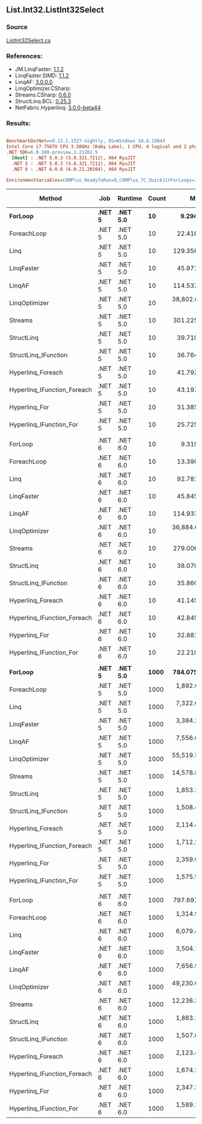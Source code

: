 ﻿## List.Int32.ListInt32Select

### Source
[ListInt32Select.cs](../LinqBenchmarks/List/Int32/ListInt32Select.cs)

### References:
- JM.LinqFaster: [1.1.2](https://www.nuget.org/packages/JM.LinqFaster/1.1.2)
- LinqFaster.SIMD: [1.1.2](https://www.nuget.org/packages/LinqFaster.SIMD/1.0.3)
- LinqAF: [3.0.0.0](https://www.nuget.org/packages/LinqAF/3.0.0.0)
- LinqOptimizer.CSharp: [](https://www.nuget.org/packages/LinqOptimizer.CSharp/)
- Streams.CSharp: [0.6.0](https://www.nuget.org/packages/Streams.CSharp/0.6.0)
- StructLinq.BCL: [0.25.3](https://www.nuget.org/packages/StructLinq.BCL/0.25.3)
- NetFabric.Hyperlinq: [3.0.0-beta44](https://www.nuget.org/packages/NetFabric.Hyperlinq/3.0.0-beta44)

### Results:
``` ini

BenchmarkDotNet=v0.12.1.1527-nightly, OS=Windows 10.0.19043
Intel Core i7-7567U CPU 3.50GHz (Kaby Lake), 1 CPU, 4 logical and 2 physical cores
.NET SDK=6.0.100-preview.3.21202.5
  [Host] : .NET 5.0.3 (5.0.321.7212), X64 RyuJIT
  .NET 5 : .NET 5.0.3 (5.0.321.7212), X64 RyuJIT
  .NET 6 : .NET 6.0.0 (6.0.21.20104), X64 RyuJIT

EnvironmentVariables=COMPlus_ReadyToRun=0,COMPlus_TC_QuickJitForLoops=1,COMPlus_TieredPGO=1  

```
|                      Method |    Job |  Runtime | Count |          Mean |         Error |        StdDev |    Ratio | RatioSD |   Gen 0 | Gen 1 | Gen 2 | Allocated |
|---------------------------- |------- |--------- |------ |--------------:|--------------:|--------------:|---------:|--------:|--------:|------:|------:|----------:|
|                     **ForLoop** | **.NET 5** | **.NET 5.0** |    **10** |      **9.294 ns** |     **0.0329 ns** |     **0.0292 ns** |     **1.00** |    **0.00** |       **-** |     **-** |     **-** |         **-** |
|                 ForeachLoop | .NET 5 | .NET 5.0 |    10 |     22.416 ns |     0.0887 ns |     0.0786 ns |     2.41 |    0.01 |       - |     - |     - |         - |
|                        Linq | .NET 5 | .NET 5.0 |    10 |    129.356 ns |     0.5655 ns |     0.5290 ns |    13.92 |    0.06 |  0.0343 |     - |     - |      72 B |
|                  LinqFaster | .NET 5 | .NET 5.0 |    10 |     45.971 ns |     0.4129 ns |     0.3862 ns |     4.95 |    0.05 |  0.0459 |     - |     - |      96 B |
|                      LinqAF | .NET 5 | .NET 5.0 |    10 |    114.537 ns |     0.4872 ns |     0.4557 ns |    12.33 |    0.04 |       - |     - |     - |         - |
|               LinqOptimizer | .NET 5 | .NET 5.0 |    10 | 38,802.626 ns |   130.5615 ns |   109.0248 ns | 4,174.29 |   18.14 | 13.3667 |     - |     - |  28,295 B |
|                     Streams | .NET 5 | .NET 5.0 |    10 |    301.225 ns |     2.3471 ns |     2.1954 ns |    32.41 |    0.31 |  0.2904 |     - |     - |     608 B |
|                  StructLinq | .NET 5 | .NET 5.0 |    10 |     39.710 ns |     0.6672 ns |     0.5914 ns |     4.27 |    0.07 |  0.0153 |     - |     - |      32 B |
|        StructLinq_IFunction | .NET 5 | .NET 5.0 |    10 |     36.764 ns |     0.2442 ns |     0.2164 ns |     3.96 |    0.03 |       - |     - |     - |         - |
|           Hyperlinq_Foreach | .NET 5 | .NET 5.0 |    10 |     41.792 ns |     0.4584 ns |     0.3828 ns |     4.50 |    0.05 |       - |     - |     - |         - |
| Hyperlinq_IFunction_Foreach | .NET 5 | .NET 5.0 |    10 |     43.197 ns |     0.2332 ns |     0.2181 ns |     4.64 |    0.02 |       - |     - |     - |         - |
|               Hyperlinq_For | .NET 5 | .NET 5.0 |    10 |     31.385 ns |     0.6894 ns |     1.4840 ns |     3.57 |    0.12 |       - |     - |     - |         - |
|     Hyperlinq_IFunction_For | .NET 5 | .NET 5.0 |    10 |     25.725 ns |     0.3269 ns |     0.3057 ns |     2.77 |    0.03 |       - |     - |     - |         - |
|                             |        |          |       |               |               |               |          |         |         |       |       |           |
|                     ForLoop | .NET 6 | .NET 6.0 |    10 |      9.319 ns |     0.1660 ns |     0.1553 ns |     1.00 |    0.00 |       - |     - |     - |         - |
|                 ForeachLoop | .NET 6 | .NET 6.0 |    10 |     13.390 ns |     0.2491 ns |     0.2330 ns |     1.44 |    0.04 |       - |     - |     - |         - |
|                        Linq | .NET 6 | .NET 6.0 |    10 |     92.781 ns |     1.2730 ns |     1.0630 ns |     9.97 |    0.24 |  0.0343 |     - |     - |      72 B |
|                  LinqFaster | .NET 6 | .NET 6.0 |    10 |     45.845 ns |     0.9285 ns |     1.0320 ns |     4.94 |    0.15 |  0.0459 |     - |     - |      96 B |
|                      LinqAF | .NET 6 | .NET 6.0 |    10 |    114.933 ns |     2.2072 ns |     2.1678 ns |    12.34 |    0.28 |       - |     - |     - |         - |
|               LinqOptimizer | .NET 6 | .NET 6.0 |    10 | 36,884.652 ns |   648.9733 ns |   575.2979 ns | 3,963.96 |   79.78 | 13.3057 |     - |     - |  27,855 B |
|                     Streams | .NET 6 | .NET 6.0 |    10 |    279.006 ns |     4.7892 ns |     4.2455 ns |    29.99 |    0.73 |  0.2904 |     - |     - |     608 B |
|                  StructLinq | .NET 6 | .NET 6.0 |    10 |     38.070 ns |     0.1385 ns |     0.1228 ns |     4.09 |    0.07 |  0.0153 |     - |     - |      32 B |
|        StructLinq_IFunction | .NET 6 | .NET 6.0 |    10 |     35.860 ns |     0.1691 ns |     0.1582 ns |     3.85 |    0.07 |       - |     - |     - |         - |
|           Hyperlinq_Foreach | .NET 6 | .NET 6.0 |    10 |     41.145 ns |     0.2341 ns |     0.1828 ns |     4.42 |    0.08 |       - |     - |     - |         - |
| Hyperlinq_IFunction_Foreach | .NET 6 | .NET 6.0 |    10 |     42.845 ns |     0.0910 ns |     0.0851 ns |     4.60 |    0.08 |       - |     - |     - |         - |
|               Hyperlinq_For | .NET 6 | .NET 6.0 |    10 |     32.881 ns |     0.1477 ns |     0.1382 ns |     3.53 |    0.06 |       - |     - |     - |         - |
|     Hyperlinq_IFunction_For | .NET 6 | .NET 6.0 |    10 |     22.210 ns |     0.1264 ns |     0.2496 ns |     2.38 |    0.04 |       - |     - |     - |         - |
|                             |        |          |       |               |               |               |          |         |         |       |       |           |
|                     **ForLoop** | **.NET 5** | **.NET 5.0** |  **1000** |    **784.075 ns** |     **2.1787 ns** |     **1.9314 ns** |     **1.00** |    **0.00** |       **-** |     **-** |     **-** |         **-** |
|                 ForeachLoop | .NET 5 | .NET 5.0 |  1000 |  1,892.692 ns |    13.8477 ns |    12.2756 ns |     2.41 |    0.02 |       - |     - |     - |         - |
|                        Linq | .NET 5 | .NET 5.0 |  1000 |  7,322.685 ns |    28.7553 ns |    25.4908 ns |     9.34 |    0.04 |  0.0305 |     - |     - |      72 B |
|                  LinqFaster | .NET 5 | .NET 5.0 |  1000 |  3,384.255 ns |    12.5621 ns |    11.7506 ns |     4.32 |    0.02 |  1.9379 |     - |     - |   4,056 B |
|                      LinqAF | .NET 5 | .NET 5.0 |  1000 |  7,556.658 ns |    18.3041 ns |    17.1217 ns |     9.64 |    0.03 |       - |     - |     - |         - |
|               LinqOptimizer | .NET 5 | .NET 5.0 |  1000 | 55,519.523 ns | 1,038.6142 ns |   971.5203 ns |    70.78 |    1.24 | 15.3809 |     - |     - |  32,257 B |
|                     Streams | .NET 5 | .NET 5.0 |  1000 | 14,578.816 ns |   272.2272 ns |   227.3220 ns |    18.59 |    0.30 |  0.2747 |     - |     - |     608 B |
|                  StructLinq | .NET 5 | .NET 5.0 |  1000 |  1,853.245 ns |    13.8148 ns |    11.5360 ns |     2.36 |    0.02 |  0.0153 |     - |     - |      32 B |
|        StructLinq_IFunction | .NET 5 | .NET 5.0 |  1000 |  1,508.418 ns |     2.8768 ns |     2.6910 ns |     1.92 |    0.00 |       - |     - |     - |         - |
|           Hyperlinq_Foreach | .NET 5 | .NET 5.0 |  1000 |  2,114.433 ns |    22.6251 ns |    17.6642 ns |     2.70 |    0.02 |       - |     - |     - |         - |
| Hyperlinq_IFunction_Foreach | .NET 5 | .NET 5.0 |  1000 |  1,712.286 ns |    32.8742 ns |    39.1344 ns |     2.16 |    0.04 |       - |     - |     - |         - |
|               Hyperlinq_For | .NET 5 | .NET 5.0 |  1000 |  2,359.020 ns |    46.3803 ns |    74.8956 ns |     3.06 |    0.09 |       - |     - |     - |         - |
|     Hyperlinq_IFunction_For | .NET 5 | .NET 5.0 |  1000 |  1,575.591 ns |    24.1176 ns |    21.3796 ns |     2.01 |    0.03 |       - |     - |     - |         - |
|                             |        |          |       |               |               |               |          |         |         |       |       |           |
|                     ForLoop | .NET 6 | .NET 6.0 |  1000 |    797.697 ns |    13.2702 ns |    19.4512 ns |     1.00 |    0.00 |       - |     - |     - |         - |
|                 ForeachLoop | .NET 6 | .NET 6.0 |  1000 |  1,314.934 ns |    23.8385 ns |    22.2985 ns |     1.64 |    0.05 |       - |     - |     - |         - |
|                        Linq | .NET 6 | .NET 6.0 |  1000 |  6,079.487 ns |   102.1245 ns |    95.5274 ns |     7.60 |    0.20 |  0.0305 |     - |     - |      72 B |
|                  LinqFaster | .NET 6 | .NET 6.0 |  1000 |  3,504.752 ns |    41.7579 ns |    34.8698 ns |     4.38 |    0.10 |  1.9379 |     - |     - |   4,056 B |
|                      LinqAF | .NET 6 | .NET 6.0 |  1000 |  7,656.991 ns |   134.8939 ns |   112.6425 ns |     9.57 |    0.21 |       - |     - |     - |         - |
|               LinqOptimizer | .NET 6 | .NET 6.0 |  1000 | 49,230.054 ns |   957.1956 ns | 1,175.5222 ns |    61.44 |    2.42 | 15.1978 |     - |     - |  31,816 B |
|                     Streams | .NET 6 | .NET 6.0 |  1000 | 12,238.350 ns |   239.6037 ns |   400.3240 ns |    15.35 |    0.61 |  0.2899 |     - |     - |     608 B |
|                  StructLinq | .NET 6 | .NET 6.0 |  1000 |  1,863.177 ns |    24.9286 ns |    23.3182 ns |     2.33 |    0.06 |  0.0153 |     - |     - |      32 B |
|        StructLinq_IFunction | .NET 6 | .NET 6.0 |  1000 |  1,507.096 ns |     4.7150 ns |     4.4104 ns |     1.88 |    0.04 |       - |     - |     - |         - |
|           Hyperlinq_Foreach | .NET 6 | .NET 6.0 |  1000 |  2,123.410 ns |    40.3522 ns |    43.1764 ns |     2.65 |    0.06 |       - |     - |     - |         - |
| Hyperlinq_IFunction_Foreach | .NET 6 | .NET 6.0 |  1000 |  1,674.260 ns |    12.1116 ns |    10.7367 ns |     2.10 |    0.05 |       - |     - |     - |         - |
|               Hyperlinq_For | .NET 6 | .NET 6.0 |  1000 |  2,347.310 ns |    46.8094 ns |    57.4862 ns |     2.93 |    0.12 |       - |     - |     - |         - |
|     Hyperlinq_IFunction_For | .NET 6 | .NET 6.0 |  1000 |  1,589.152 ns |    31.3788 ns |    34.8775 ns |     1.98 |    0.08 |       - |     - |     - |         - |
